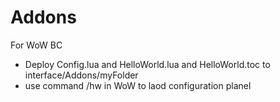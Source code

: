 # Addons
For WoW BC
- Deploy Config.lua and HelloWorld.lua and HelloWorld.toc to interface/Addons/myFolder
- use command /hw in WoW to laod configuration planel
